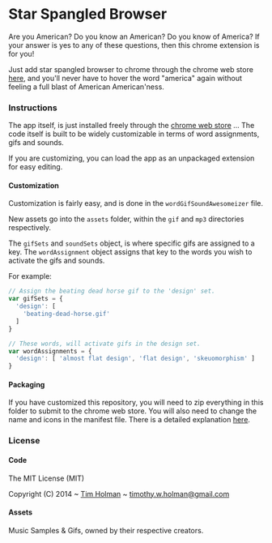 # Star Spangled Browser

Are you American? Do you know an American? Do you know of America?
If your answer is yes to any of these questions, then this chrome extension is for you!

Just add star spangled browser to chrome through the chrome web store [here](https://chrome.google.com/webstore/detail/star-spangled-browser/nmhhaohjnbippbdhfemgeiooacflcphi), and you'll never have to hover the word "america" again without feeling a full blast of American American'ness.
 
### Instructions

The app itself, is just installed freely through the [chrome web store](https://chrome.google.com/webstore/detail/star-spangled-browser/nmhhaohjnbippbdhfemgeiooacflcphi) ... The code itself is built to be widely customizable in terms of word assignments, gifs and sounds.

If you are customizing, you can load the app as an unpackaged extension for easy editing.

#### Customization

Customization is fairly easy, and is done in the `wordGifSoundAwesomeizer` file.

New assets go into the `assets` folder, within the `gif` and `mp3` directories respectively.

The `gifSets` and `soundSets` object, is where specific gifs are assigned to a key. The `wordAssignment` object assigns that key to the words you wish to activate the gifs and sounds.

For example:

```javascript
// Assign the beating dead horse gif to the 'design' set.
var gifSets = {
  'design': [
    'beating-dead-horse.gif'
  ]
}

// These words, will activate gifs in the design set.
var wordAssignments = {
  'design': [ 'almost flat design', 'flat design', 'skeuomorphism' ]
}
```

#### Packaging

If you have customized this repository, you will need to zip everything in this folder to submit to the chrome web store.
You will also need to change the name and icons in the manifest file. There is a detailed explanation [here](https://developer.chrome.com/webstore/publish).

### License

#### Code

The MIT License (MIT)

Copyright (C) 2014 ~ [Tim Holman](http://tholman.com) ~ timothy.w.holman@gmail.com

#### Assets

Music Samples & Gifs, owned by their respective creators.